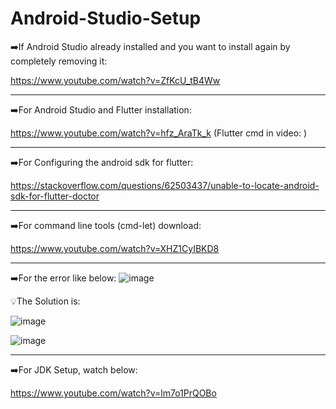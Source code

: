 # Android-Studio-Setup

➡️If Android Studio already installed and you want to install again by completely removing it:

https://www.youtube.com/watch?v=ZfKcU_tB4Ww

----------------------------------------------------------------------------------------------------------

➡️For Android Studio and Flutter installation:

https://www.youtube.com/watch?v=hfz_AraTk_k  (Flutter cmd in video: )

----------------------------------------------------------------------------------------------------------

➡️For Configuring the android sdk for flutter:

https://stackoverflow.com/questions/62503437/unable-to-locate-android-sdk-for-flutter-doctor

----------------------------------------------------------------------------------------------------------

➡️For command line tools (cmd-let) download:

https://www.youtube.com/watch?v=XHZ1CyIBKD8

----------------------------------------------------------------------------------------------------------
➡️For the error like below:
![image](https://github.com/SaadARazzaq/Android-Studio-Setup/assets/123338307/a6b2e210-80f2-4fcb-8c0e-6dc2bf12d609)

💡The Solution is:

![image](https://github.com/SaadARazzaq/Android-Studio-Setup/assets/123338307/be154a97-286b-416a-b47b-8d2791332db6)

![image](https://github.com/SaadARazzaq/Android-Studio-Setup/assets/123338307/2d64cd7a-ec22-4546-bebf-bbb2d1b60072)

----------------------------------------------------------------------------------------------------------

➡️For JDK Setup, watch below:

https://www.youtube.com/watch?v=lm7o1PrQOBo
